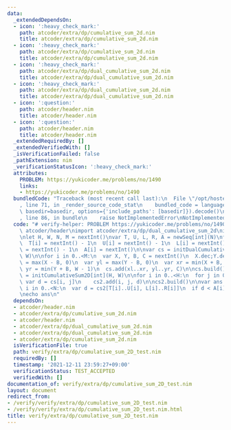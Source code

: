 ```yaml
---
data:
  _extendedDependsOn:
  - icon: ':heavy_check_mark:'
    path: atcoder/extra/dp/cumulative_sum_2d.nim
    title: atcoder/extra/dp/cumulative_sum_2d.nim
  - icon: ':heavy_check_mark:'
    path: atcoder/extra/dp/cumulative_sum_2d.nim
    title: atcoder/extra/dp/cumulative_sum_2d.nim
  - icon: ':heavy_check_mark:'
    path: atcoder/extra/dp/dual_cumulative_sum_2d.nim
    title: atcoder/extra/dp/dual_cumulative_sum_2d.nim
  - icon: ':heavy_check_mark:'
    path: atcoder/extra/dp/dual_cumulative_sum_2d.nim
    title: atcoder/extra/dp/dual_cumulative_sum_2d.nim
  - icon: ':question:'
    path: atcoder/header.nim
    title: atcoder/header.nim
  - icon: ':question:'
    path: atcoder/header.nim
    title: atcoder/header.nim
  _extendedRequiredBy: []
  _extendedVerifiedWith: []
  _isVerificationFailed: false
  _pathExtension: nim
  _verificationStatusIcon: ':heavy_check_mark:'
  attributes:
    PROBLEM: https://yukicoder.me/problems/no/1490
    links:
    - https://yukicoder.me/problems/no/1490
  bundledCode: "Traceback (most recent call last):\n  File \"/opt/hostedtoolcache/Python/3.10.5/x64/lib/python3.10/site-packages/onlinejudge_verify/documentation/build.py\"\
    , line 71, in _render_source_code_stat\n    bundled_code = language.bundle(stat.path,\
    \ basedir=basedir, options={'include_paths': [basedir]}).decode()\n  File \"/opt/hostedtoolcache/Python/3.10.5/x64/lib/python3.10/site-packages/onlinejudge_verify/languages/nim.py\"\
    , line 86, in bundle\n    raise NotImplementedError\nNotImplementedError\n"
  code: "# verify-helper: PROBLEM https://yukicoder.me/problems/no/1490\n\nimport\
    \ atcoder/header\nimport atcoder/extra/dp/dual_cumulative_sum_2d\nimport atcoder/extra/dp/cumulative_sum_2d\n\
    \nlet H, W, N, M = nextInt()\nvar T, U, L, R, A = newSeq[int](N)\nfor i in 0..<N:\n\
    \  T[i] = nextInt() - 1\n  U[i] = nextInt() - 1\n  L[i] = nextInt() - 1\n  R[i]\
    \ = nextInt() - 1\n  A[i] = nextInt()\n\nvar cs = initDualCumulativeSum2D[int](H,\
    \ W)\n\nfor i in 0..<M:\n  var X, Y, B, C = nextInt()\n  X.dec;Y.dec\n  var xl\
    \ = max(X - B, 0)\n  var yl = max(Y - B, 0)\n  var xr = min(X + B, H - 1)\n  var\
    \ yr = min(Y + B, W - 1)\n  cs.add(xl..xr, yl..yr, C)\n\ncs.build()\n\nvar cs2\
    \ = initCumulativeSum2D[int](H, W)\n\nfor i in 0..<H:\n  for j in 0..<W:\n   \
    \ var d = cs[i, j]\n    cs2.add(i, j, d)\n\ncs2.build()\n\nvar ans = 0\n\nfor\
    \ i in 0..<N:\n  var d = cs2[T[i]..U[i], L[i]..R[i]]\n  if d < A[i]: ans.inc\n\
    \necho ans\n"
  dependsOn:
  - atcoder/header.nim
  - atcoder/extra/dp/cumulative_sum_2d.nim
  - atcoder/header.nim
  - atcoder/extra/dp/dual_cumulative_sum_2d.nim
  - atcoder/extra/dp/dual_cumulative_sum_2d.nim
  - atcoder/extra/dp/cumulative_sum_2d.nim
  isVerificationFile: true
  path: verify/extra/dp/cumulative_sum_2D_test.nim
  requiredBy: []
  timestamp: '2021-12-11 23:59:27+09:00'
  verificationStatus: TEST_ACCEPTED
  verifiedWith: []
documentation_of: verify/extra/dp/cumulative_sum_2D_test.nim
layout: document
redirect_from:
- /verify/verify/extra/dp/cumulative_sum_2D_test.nim
- /verify/verify/extra/dp/cumulative_sum_2D_test.nim.html
title: verify/extra/dp/cumulative_sum_2D_test.nim
---
```

